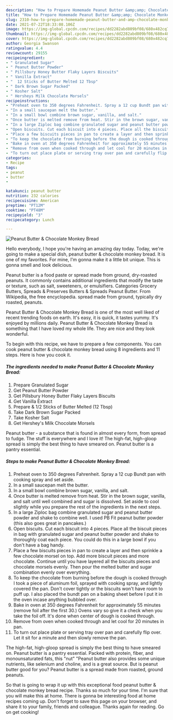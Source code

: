 ```yaml
---
description: "How to Prepare Homemade Peanut Butter &amp;amp; Chocolate Monkey Bread"
title: "How to Prepare Homemade Peanut Butter &amp;amp; Chocolate Monkey Bread"
slug: 2310-how-to-prepare-homemade-peanut-butter-and-amp-chocolate-monkey-bread
date: 2021-07-22T18:33:08.106Z
image: https://img-global.cpcdn.com/recipes/dd2282abd809bf08/680x482cq70/peanut-butter-chocolate-monkey-bread-recipe-main-photo.jpg
thumbnail: https://img-global.cpcdn.com/recipes/dd2282abd809bf08/680x482cq70/peanut-butter-chocolate-monkey-bread-recipe-main-photo.jpg
cover: https://img-global.cpcdn.com/recipes/dd2282abd809bf08/680x482cq70/peanut-butter-chocolate-monkey-bread-recipe-main-photo.jpg
author: Georgia Swanson
ratingvalue: 4.4
reviewcount: 29155
recipeingredient:
- " Granulated Sugar"
- " Peanut Butter Powder"
- " Pillsbury Honey Butter Flaky Layers Biscuits"
- " Vanilla Extract"
- "  12 Sticks of Butter Melted 12 Tbsp"
- " Dark Brown Sugar Packed"
- " Kosher Salt"
- " Hersheys Milk Chocolate Morsels"
recipeinstructions:
- "Preheat oven to 350 degrees Fahrenheit. Spray a 12 cup Bundt pan with cooking spray and set aside."
- "In a small saucepan melt the butter."
- "In a small bowl combine brown sugar, vanilla, and salt."
- "Once butter is melted remove from heat. Stir in the brown sugar, vanilla, and salt until well combined and sugar is dissolved. Set aside to cool slightly while you prepare the rest of the ingredients in the next steps."
- "In a large Ziploc bag combine granulated sugar and peanut butter powder and shake to combine well. I used PB Fit peanut butter powder (this also goes great in pancakes.)"
- "Open biscuits. Cut each biscuit into 4 pieces. Place all the biscuit pieces in bag with granulated sugar and peanut butter powder and shake to thoroughly coat each piece. You could do this in a large bowl if you don&#39;t have a bag handy."
- "Place a few biscuits pieces in pan to create a layer and then sprinkle a few chocolate morsel on top. Add more biscuit pieces and more chocolate. Continue until you have layered all the biscuits pieces and chocolate morsels evenly. Then pour the melted butter and sugar combination evenly over everything."
- "To keep the chocolate from burning before the dough is cooked through I took a piece of aluminum foil, sprayed with cooking spray, and lightly covered the pan. Don&#39;t cover tightly or the biscuits won&#39;t have room to puff up. I also placed the bundt pan on a baking sheet before I put it in the oven incase anything bubbled over."
- "Bake in oven at 350 degrees Fahrenheit for approximately 55 minutes (remove foil after the first 30.) Ovens vary so give it a check when you take the foil off. It&#39;s done when center of dough is cooked through."
- "Remove from oven when cooked through and let cool for 20 minutes in pan."
- "To turn out place plate or serving tray over pan and carefully flip over. Let it sit for a minute and then slowly remove the pan."
categories:
- Recipe
tags:
- peanut
- butter
- 

katakunci: peanut butter  
nutrition: 232 calories
recipecuisine: American
preptime: "PT12M"
cooktime: "PT48M"
recipeyield: "3"
recipecategory: Lunch

---
```



![Peanut Butter &amp; Chocolate Monkey Bread](https://img-global.cpcdn.com/recipes/dd2282abd809bf08/680x482cq70/peanut-butter-chocolate-monkey-bread-recipe-main-photo.jpg)

Hello everybody, I hope you're having an amazing day today. Today, we're going to make a special dish, peanut butter &amp; chocolate monkey bread. It is one of my favorites. For mine, I'm gonna make it a little bit unique. This is gonna smell and look delicious.

Peanut butter is a food paste or spread made from ground, dry-roasted peanuts. It commonly contains additional ingredients that modify the taste or texture, such as salt, sweeteners, or emulsifiers. Categories Grocery Butters, Spreads &amp; Preserves Butters &amp; Spreads Peanut Butter. From Wikipedia, the free encyclopedia. spread made from ground, typically dry roasted, peanuts.

Peanut Butter &amp; Chocolate Monkey Bread is one of the most well liked of recent trending foods on earth. It's easy, it is quick, it tastes yummy. It's enjoyed by millions daily. Peanut Butter &amp; Chocolate Monkey Bread is something that I have loved my whole life. They are nice and they look wonderful.


To begin with this recipe, we have to prepare a few components. You can cook peanut butter &amp; chocolate monkey bread using 8 ingredients and 11 steps. Here is how you cook it.

<!--inarticleads1-->

##### The ingredients needed to make Peanut Butter &amp; Chocolate Monkey Bread:

1. Prepare  Granulated Sugar
1. Get  Peanut Butter Powder
1. Get  Pillsbury Honey Butter Flaky Layers Biscuits
1. Get  Vanilla Extract
1. Prepare  &amp; 1/2 Sticks of Butter Melted (12 Tbsp)
1. Take  Dark Brown Sugar Packed
1. Take  Kosher Salt
1. Get  Hershey&#39;s Milk Chocolate Morsels


Peanut butter - a substance that is found in almost every form, from spread to fudge. The stuff is everywhere and I love it! The high-fat, high-gloop spread is simply the best thing to have smeared on. Peanut butter is a pantry essential. 

<!--inarticleads2-->

##### Steps to make Peanut Butter &amp; Chocolate Monkey Bread:

1. Preheat oven to 350 degrees Fahrenheit. Spray a 12 cup Bundt pan with cooking spray and set aside.
1. In a small saucepan melt the butter.
1. In a small bowl combine brown sugar, vanilla, and salt.
1. Once butter is melted remove from heat. Stir in the brown sugar, vanilla, and salt until well combined and sugar is dissolved. Set aside to cool slightly while you prepare the rest of the ingredients in the next steps.
1. In a large Ziploc bag combine granulated sugar and peanut butter powder and shake to combine well. I used PB Fit peanut butter powder (this also goes great in pancakes.)
1. Open biscuits. Cut each biscuit into 4 pieces. Place all the biscuit pieces in bag with granulated sugar and peanut butter powder and shake to thoroughly coat each piece. You could do this in a large bowl if you don&#39;t have a bag handy.
1. Place a few biscuits pieces in pan to create a layer and then sprinkle a few chocolate morsel on top. Add more biscuit pieces and more chocolate. Continue until you have layered all the biscuits pieces and chocolate morsels evenly. Then pour the melted butter and sugar combination evenly over everything.
1. To keep the chocolate from burning before the dough is cooked through I took a piece of aluminum foil, sprayed with cooking spray, and lightly covered the pan. Don&#39;t cover tightly or the biscuits won&#39;t have room to puff up. I also placed the bundt pan on a baking sheet before I put it in the oven incase anything bubbled over.
1. Bake in oven at 350 degrees Fahrenheit for approximately 55 minutes (remove foil after the first 30.) Ovens vary so give it a check when you take the foil off. It&#39;s done when center of dough is cooked through.
1. Remove from oven when cooked through and let cool for 20 minutes in pan.
1. To turn out place plate or serving tray over pan and carefully flip over. Let it sit for a minute and then slowly remove the pan.


The high-fat, high-gloop spread is simply the best thing to have smeared on. Peanut butter is a pantry essential. Packed with protein, fiber, and monounsaturated fats, this &#34;nut&#34; &#34;Peanut butter also provides some unique nutrients, like selenium and choline, and is a great source. But is peanut butter good for you? Peanut butter is a spread made from roasted, ground peanuts. 

So that is going to wrap it up with this exceptional food peanut butter &amp; chocolate monkey bread recipe. Thanks so much for your time. I'm sure that you will make this at home. There is gonna be interesting food at home recipes coming up. Don't forget to save this page on your browser, and share it to your family, friends and colleague. Thanks again for reading. Go on get cooking!

